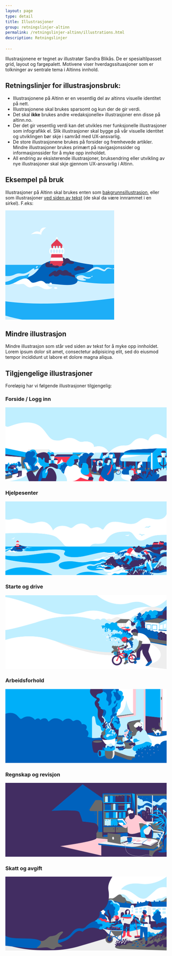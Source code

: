 ```yaml
---
layout: page
type: detail
title: Illustrasjoner
group: retningslinjer-altinn
permalink: /retningslinjer-altinn/illustrations.html
description: Retningslinjer

---
```


<p class="a-leadText a-fontBold">Illustrasjonene er tegnet av illustratør Sandra Blikås. De er spesialtilpasset grid, layout og fargepalett. Motivene viser hverdagssituasjoner som er tolkninger av sentrale tema i Altinns innhold.</p>

## Retningslinjer for illustrasjonsbruk:
- Illustrasjonene på Altinn er en vesentlig del av altinns visuelle identitet på nett.
- Illustrasjonene skal brukes sparsomt og kun der de gir verdi.
- Det skal **ikke** brukes andre «redaksjonelle» illustrasjoner enn disse på altinn.no.
- Der det gir vesentlig verdi kan det utvikles mer funksjonelle illustrasjoner som infografikk el. Slik illustrasjoner skal bygge på vår visuelle identitet og utviklingen bør skje i samråd med UX-ansvarlig.
- De store illustrasjonene brukes på forsider og fremhevede artikler. Mindre illustrasjoner brukes primært på navigasjonssider og informasjonssider for å myke opp innholdet.
- All endring av eksisterende illustrasjoner, bruksendring eller utvikling av nye illustrasjoner skal skje gjennom UX-ansvarlig i Altinn.

## Eksempel på bruk
Illustrasjoner på Altinn skal brukes enten som [bakgrunnsillustrasjon](../komponenter/bilder-og-media/bakgrunnsillustrasjon.html), eller som illustrasjoner [ved siden av tekst](../komponenter/bilder-og-media/bildeblokk.html) (de skal da være innrammet i en sirkel). F.eks:

<div class="a-card a-cardImage mt-3 mb-5">
  <img src="../images/temp-placeholder.svg" alt="Illustrasjon">

  <div class="a-cardImage-text">
    <h2>Mindre illustrasjon</h2>
    <p>Mindre illustrasjon som står ved siden av tekst for å myke opp innholdet. Lorem ipsum dolor sit amet, consectetur adipisicing elit, sed do eiusmod tempor incididunt ut labore et dolore magna aliqua. </p>
  </div>
</div>

## Tilgjengelige illustrasjoner
Foreløpig har vi følgende illustrasjoner tilgjengelig:

### Forside / Logg inn
![Illustrasjon for forside](../images/illustrasjon_logginn.svg)

### Hjelpesenter
![Illustrasjon for Hjelpesidene](../images/illustrasjon_hjelp.svg)

### Starte og drive
![Illustrasjon for Starte og drive](../images/illustrasjon_starte_og_drive.svg)

### Arbeidsforhold
![Illustrasjon for Arbeidsforhold](../images/illustrasjon_arbeidsforhold.svg)

### Regnskap og revisjon
![Illustrasjon for Regnskap og revisjon](../images/illustrasjon_regnskap_og_revisjon.svg)

### Skatt og avgift
![Illustrasjon for Skatt og avgift](../images/illustrasjon_skatt_og_avgift.svg)
